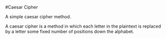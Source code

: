 #Caesar Cipher

A simple caesar cipher method.

A caesar cipher is a method in which each letter in the plaintext is replaced by a letter some fixed number of positions down the alphabet.
